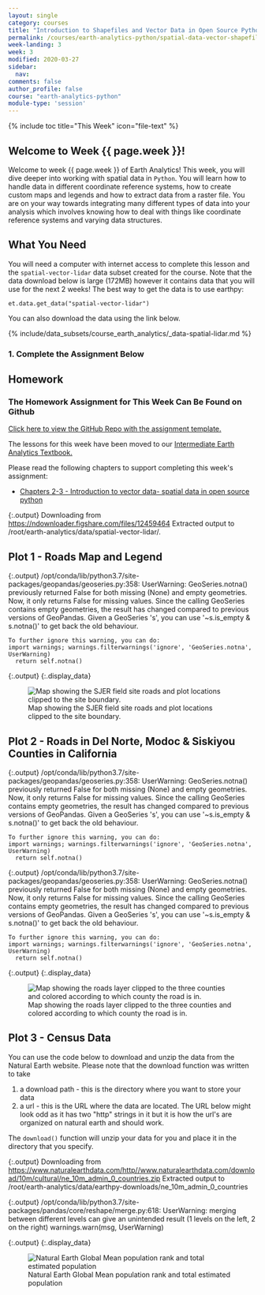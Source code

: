 ```yaml
---
layout: single
category: courses
title: "Introduction to Shapefiles and Vector Data in Open Source Python - Spatial Data"
permalink: /courses/earth-analytics-python/spatial-data-vector-shapefiles/
week-landing: 3
week: 3
modified: 2020-03-27
sidebar:
  nav:
comments: false
author_profile: false
course: "earth-analytics-python"
module-type: 'session'
---
```

{% include toc title="This Week" icon="file-text" %}





<div class="notice--info" markdown="1">

## <i class="fa fa-ship" aria-hidden="true"></i> Welcome to Week {{ page.week }}!

Welcome to week {{ page.week }} of Earth Analytics! This week, you will dive deeper into working with spatial data in `Python`. You will learn how to handle data in different coordinate reference systems, how to create custom maps and legends and how to extract data from a raster file. You are on your way towards integrating many different
types of data into your analysis which involves knowing how to deal with things
like coordinate reference systems and varying data structures.

## <i class="fa fa-check-square-o fa-2" aria-hidden="true"></i> What You Need

You will need a computer with internet access to complete this lesson and the
`spatial-vector-lidar` data subset created for the course. Note that the data download below is large (172MB)
however it contains data that you will use for the next 2 weeks! 
The best way to get the data is to use earthpy:

`et.data.get_data("spatial-vector-lidar")`

You can also download the data using the link below. 

{% include/data_subsets/course_earth_analytics/_data-spatial-lidar.md %}


</div>


### 1. Complete the Assignment Below

<div class="notice--warning" markdown="1">

## <i class="fa fa-pencil-square-o" aria-hidden="true"></i> Homework 

### The Homework Assignment for This Week Can Be Found on Github 

<a href="https://github.com/earthlab-education/ea-python-2020-03-spatial-vector-template" target="_blank">Click here to view the GitHub Repo with the assignment template. </a>

The lessons for this week have been moved to our <a href="https://www.earthdatascience.org/courses/use-data-open-source-python/">Intermediate Earth Analytics Textbook. </a>

Please read the following chapters to support completing this week's assignment:
* <a href="https://www.earthdatascience.org/courses/use-data-open-source-python/intro-vector-data-python/">Chapters 2-3 - Introduction to vector data- spatial data in open source python </a>

</div>





{:.output}
    Downloading from https://ndownloader.figshare.com/files/12459464
    Extracted output to /root/earth-analytics/data/spatial-vector-lidar/.




## Plot 1 - Roads Map and Legend





{:.output}
    /opt/conda/lib/python3.7/site-packages/geopandas/geoseries.py:358: UserWarning: GeoSeries.notna() previously returned False for both missing (None) and empty geometries. Now, it only returns False for missing values. Since the calling GeoSeries contains empty geometries, the result has changed compared to previous versions of GeoPandas.
    Given a GeoSeries 's', you can use '~s.is_empty & s.notna()' to get back the old behaviour.
    
    To further ignore this warning, you can do: 
    import warnings; warnings.filterwarnings('ignore', 'GeoSeries.notna', UserWarning)
      return self.notna()




{:.output}
{:.display_data}

<figure>

<img src = "{{ site.url }}/images/courses/earth-analytics-python/03-spatial-data/2018-02-05-spatial-data-landing-page/2018-02-05-spatial-data-landing-page_10_0.png" alt = "Map showing the SJER field site roads and plot locations clipped to the site boundary.">
<figcaption>Map showing the SJER field site roads and plot locations clipped to the site boundary.</figcaption>

</figure>






## Plot 2 - Roads in Del Norte, Modoc & Siskiyou Counties in California



{:.output}
    /opt/conda/lib/python3.7/site-packages/geopandas/geoseries.py:358: UserWarning: GeoSeries.notna() previously returned False for both missing (None) and empty geometries. Now, it only returns False for missing values. Since the calling GeoSeries contains empty geometries, the result has changed compared to previous versions of GeoPandas.
    Given a GeoSeries 's', you can use '~s.is_empty & s.notna()' to get back the old behaviour.
    
    To further ignore this warning, you can do: 
    import warnings; warnings.filterwarnings('ignore', 'GeoSeries.notna', UserWarning)
      return self.notna()





{:.output}
    /opt/conda/lib/python3.7/site-packages/geopandas/geoseries.py:358: UserWarning: GeoSeries.notna() previously returned False for both missing (None) and empty geometries. Now, it only returns False for missing values. Since the calling GeoSeries contains empty geometries, the result has changed compared to previous versions of GeoPandas.
    Given a GeoSeries 's', you can use '~s.is_empty & s.notna()' to get back the old behaviour.
    
    To further ignore this warning, you can do: 
    import warnings; warnings.filterwarnings('ignore', 'GeoSeries.notna', UserWarning)
      return self.notna()






{:.output}
{:.display_data}

<figure>

<img src = "{{ site.url }}/images/courses/earth-analytics-python/03-spatial-data/2018-02-05-spatial-data-landing-page/2018-02-05-spatial-data-landing-page_17_0.png" alt = "Map showing the roads layer clipped to the three counties and colored according to which county the road is in.">
<figcaption>Map showing the roads layer clipped to the three counties and colored according to which county the road is in.</figcaption>

</figure>
















## Plot 3 - Census Data

You can use the code below to download and unzip the data from the Natural Earth website.
Please note that the download function was written to take

1. a download path - this is the directory where you want to store your data
2. a url - this is the URL where the data are located. The URL below might look odd as it has two "http" strings in it but it is how the url's are organized on natural earth and should work. 

The `download()` function will unzip your data for you and place it in the directory that you specify. 


{:.output}
    Downloading from https://www.naturalearthdata.com/http//www.naturalearthdata.com/download/10m/cultural/ne_10m_admin_0_countries.zip
    Extracted output to /root/earth-analytics/data/earthpy-downloads/ne_10m_admin_0_countries




{:.output}
    /opt/conda/lib/python3.7/site-packages/pandas/core/reshape/merge.py:618: UserWarning: merging between different levels can give an unintended result (1 levels on the left, 2 on the right)
      warnings.warn(msg, UserWarning)




{:.output}
{:.display_data}

<figure>

<img src = "{{ site.url }}/images/courses/earth-analytics-python/03-spatial-data/2018-02-05-spatial-data-landing-page/2018-02-05-spatial-data-landing-page_30_0.png" alt = "Natural Earth Global Mean population rank and total estimated population">
<figcaption>Natural Earth Global Mean population rank and total estimated population</figcaption>

</figure>



